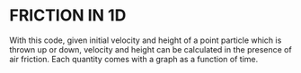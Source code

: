 # FRICTION IN 1D

With this code, given initial velocity and height of a point particle which is thrown up or down, velocity and height can be calculated in the presence of air friction. Each quantity comes with a graph as a function of time.
